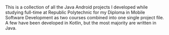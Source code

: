 This is a collection of all the Java Android projects I developed while studying full-time at Republic Polytechnic for my Diploma in Mobile Software Development as two courses combined into one single project file. A few have been developed in Kotlin, but the most majority are written in Java.
